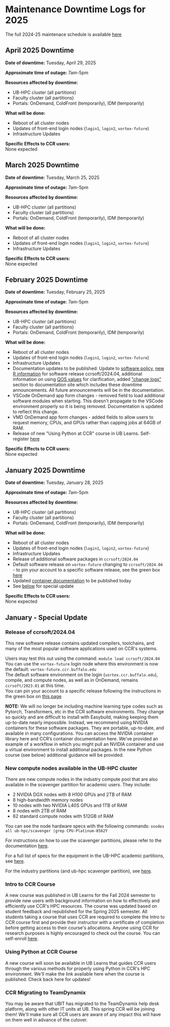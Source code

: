 # Maintenance Downtime Logs for 2025

The full 2024-25 maintenace schedule is available [here](2025-downtime-schedule.md)  

## April 2025 Downtime

**Date of downtime:** Tuesday, April 29, 2025

**Approximate time of outage:** 7am-5pm

**Resources affected by downtime:**

 - UB-HPC cluster (all partitions) 
 - Faculty cluster (all partitions)
 - Portals: OnDemand, ColdFront (temporarily), IDM (temporarily) 

**What will be done:**

 - Reboot of all cluster nodes
 - Updates of front-end login nodes (`login1`, `login2`, `vortex-future`)
 - Infrastructure Updates

**Specific Effects to CCR users:**  
None expected

## March 2025 Downtime

**Date of downtime:** Tuesday, March 25, 2025

**Approximate time of outage:** 7am-5pm

**Resources affected by downtime:**

 - UB-HPC cluster (all partitions) 
 - Faculty cluster (all partitions)
 - Portals: OnDemand, ColdFront (temporarily), IDM (temporarily) 

**What will be done:**

 - Reboot of all cluster nodes
 - Updates of front-end login nodes (`login1`, `login2`, `vortex-future`)
 - Infrastructure Updates

**Specific Effects to CCR users:**  
None expected

## February 2025 Downtime

**Date of downtime:** Tuesday, February 25, 2025

**Approximate time of outage:** 7am-5pm

**Resources affected by downtime:**

 - UB-HPC cluster (all partitions) 
 - Faculty cluster (all partitions)
 - Portals: OnDemand, ColdFront (temporarily), IDM (temporarily) 

**What will be done:**

 - Reboot of all cluster nodes
 - Updates of front-end login nodes (`login1`, `login2`, `vortex-future`)
 - Infrastructure Updates
 - Documentation updates to be published: Update to [software policy](../policies/software.md), [new R information](../software/modules.md#r) for software release ccrsoft/2024.04, additional information on using [QOS values](../hpc/jobs.md#slurm-directives-partitions-qos) for clarification, added ["change logs"](../changelogs/2025-downtime-schedule.md) section to documentation site which includes these downtime announcements.  All future announcements will be in the documentation.
 - VSCode OnDemand app form changes - removed field to load additional software modules when starting.  This doesn't propagate to the VSCode environment properly so it is being removed.  Documentation is updated to reflect this change.
 - VMD OnDemand app form changes - added fields to allow users to request memory, CPUs, and GPUs rather than capping jobs at 64GB of RAM.  
 - Release of new "Using Python at CCR" course in UB Learns.  Self-register [here](https://ublearns.buffalo.edu/d2l/le/discovery/view/course/288741)  

**Specific Effects to CCR users:**  
None expected

## January 2025 Downtime

**Date of downtime:** Tuesday, January 28, 2025

**Approximate time of outage:** 7am-5pm

**Resources affected by downtime:**

 - UB-HPC cluster (all partitions) 
 - Faculty cluster (all partitions)
 - Portals: OnDemand, ColdFront (temporarily), IDM (temporarily) 

**What will be done:**

 - Reboot of all cluster nodes
 - Updates of front-end login nodes (`login1`, `login2`, `vortex-future`)
 - Infrastructure Updates
 - Release of additional software packages in `ccrsoft/2024.04`
 - Default software release on `vortex-future` changing to `ccrsoft/2024.04` - to pin your account to a specific software release, see the green box [here](../software/releases.md)
 - Updated [container documentation](../howto/containerization.md) to be published today
 - See [below](#january---special-update) for special update

**Specific Effects to CCR users:**  
None expected

## January - Special Update

### Release of ccrsoft/2024.04 
This new software release contains updated compilers, toolchains, and many of the most popular software applications used on CCR's systems.   

Users may test this out using the command: `module load ccrsoft/2024.04` 
You can use the `vortex-future` login node where this environment is now the default: `vortex-future.ccr.buffalo.edu`   
The default software environment on the login (`vortex.ccr.buffalo.edu`), compile, and compute nodes, as well as in OnDemand, remains `ccrsoft/2023.01` at this time.  
You can pin your account to a specific release following the instructions in the green box on [this page](https://docs.ccr.buffalo.edu/en/latest/software/releases/) 
  

**NOTE:** We will no longer be including machine learning type codes such as Pytorch, Transformers, etc in the CCR software environments.  They change so quickly and are difficult to install with Easybuild, making keeping them up-to-date nearly impossible.  Instead, we recommend using NVIDIA containers for these software packages.  They are portable, up-to-date, and available in many configurations.  You can access the NVIDIA container library here and CCR’s container documentation here.  We've provided an example of a workflow in which you might pull an NVIDIA container and use a virtual environment to install additional packages.  In the new Python course (see below) additional guidance will be provided.

### New compute nodes available in the UB-HPC cluster 
There are new compute nodes in the industry compute pool that are also available in the scavenger partition for academic users.  They include:

 - 2 NVIDIA DGX nodes with 8 H100 GPUs and 2TB of RAM
 - 8 high-bandwidth memory nodes
 - 10 nodes with two NVIDIA L40S GPUs and 1TB of RAM
 - 8 nodes with 2TB of RAM
 - 62 standard compute nodes with 512GB of RAM

You can see the node hardware specs with the following commands: 
`snodes all ub-hpc/scavenger |grep CPU-Platinum-8562Y`

For instructions on how to use the scavenger partitions, please refer to the documentation [here](../hpc/jobs.md#scavenging-idle-cycles). 

For a full list of specs for the equipment in the UB-HPC academic partitions, see [here](https://www.buffalo.edu/ccr/support/research_facilities/ub-hpc/academic-hardware-specs.html).

For the industry partitions (and ub-hpc scavenger partition), see [here](https://www.buffalo.edu/ccr/support/research_facilities/industry_cluster.html).

  
### Intro to CCR Course 
A new course was published in UB Learns for the Fall 2024 semester to provide new users with background information on how to effectively and efficiently use CCR's HPC resources.  The course was updated based on student feedback and republished for the Spring 2025 semester.  All students taking a course that uses CCR are required to complete the Intro to CCR course first and provide their instructor with a certificate of completion before getting access to their course's allocations.  Anyone using CCR for research purposes is highly encouraged to check out the course. You can self-enroll [here](https://ublearns.buffalo.edu/d2l/le/discovery/view/course/285151).  

### Using Python at CCR Course 
A new course will soon be available in UB Learns that guides CCR users through the various methods for properly using Python in CCR's HPC environment.  We'll make the link available here when the course is published.  Check back here for updates! 

### CCR Migrating to TeamDynamix
You may be aware that UBIT has migrated to the TeamDynamix help desk platform, along with other IT units at UB.  This spring CCR will be joining them!  We'll make sure all CCR users are aware of any impact this will have on them well in advance of the cutover.  

